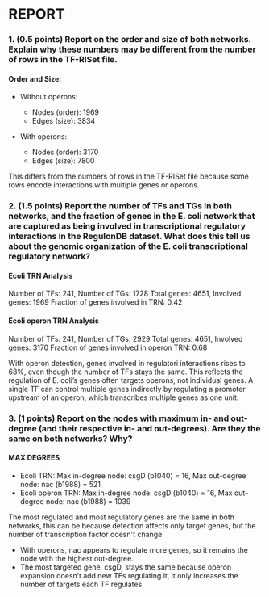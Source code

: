 # REPORT

### 1. (0.5 points) Report on the order and size of both networks. Explain why these numbers may be different from the number of rows in the TF-RISet file. 
#### Order and Size:
- Without operons:
    - Nodes (order): 1969
    - Edges (size): 3834

- With operons:
    - Nodes (order): 3170
    - Edges (size): 7800

This differs from the numbers of rows in the TF-RISet file because some rows encode interactions with multiple genes or operons.


### 2. (1.5 points) Report the number of TFs and TGs in both networks, and the fraction of genes in the E. coli network that are captured as being involved in transcriptional regulatory interactions in the RegulonDB dataset. What does this tell us about the genomic organization of the E. coli transcriptional regulatory network? 
#### Ecoli TRN Analysis

Number of TFs: 241, Number of TGs: 1728
Total genes: 4651, Involved genes: 1969
Fraction of genes involved in TRN: 0.42


#### Ecoli operon TRN Analysis 
Number of TFs: 241, Number of TGs: 2929
Total genes: 4651, Involved genes: 3170
Fraction of genes involved in operon TRN: 0.68

With operon detection, genes involved in regulatori interactions rises to 68%, even though the number of TFs stays the same.
This reflects the regulation of E. coli’s genes often targets operons, not individual genes. A single TF can control multiple genes indirectly by regulating a promoter upstream of an operon, which transcribes multiple genes as one unit.


### 3. (1 points) Report on the nodes with maximum in- and out-degree (and their respective in- and out-degrees). Are they the same on both networks? Why?
#### MAX DEGREES
- Ecoli TRN: Max in-degree node: csgD (b1040) = 16, Max out-degree node: nac (b1988) = 521
- Ecoli operon TRN: Max in-degree node: csgD (b1040) = 16, Max out-degree node: nac (b1988) = 1039

The most regulated and most regulatory genes are the same in both networks, this can be because detection affects only target genes, but the number of transcription factor doesn't change. 
- With operons, nac appears to regulate more genes, so it remains the node with the highest out-degree.
- The most targeted gene, csgD, stays the same because operon expansion doesn’t add new TFs regulating it,  it only increases the number of targets each TF regulates.

